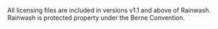 All licensing files are included in versions v1.1 and above of Rainwash.
Rainwash is protected property under the Berne Convention.
